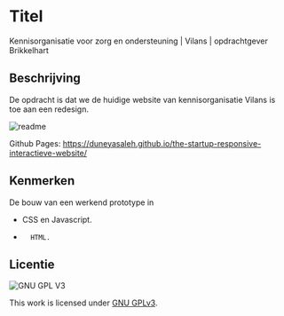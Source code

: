 
# Titel
Kennisorganisatie voor zorg en ondersteuning | Vilans | opdrachtgever Brikkelhart

## Beschrijving
De opdracht is dat we de huidige website van kennisorganisatie Vilans is toe aan een redesign.


![readme](https://user-images.githubusercontent.com/54691201/215862409-f8e9f2bd-431a-4abd-9de9-eecd915b29d0.jpg)

<!-- Voeg een mooie poster visual toe 📸 -->
<!-- Voeg een link toe naar Github Pages 🌐-->
Github Pages:  https://duneyasaleh.github.io/the-startup-responsive-interactieve-website/

## Kenmerken

De bouw van een werkend prototype in 
-   CSS en Javascript. 
-		HTML.


## Licentie

![GNU GPL V3](https://www.gnu.org/graphics/gplv3-127x51.png)

This work is licensed under [GNU GPLv3](./LICENSE).
